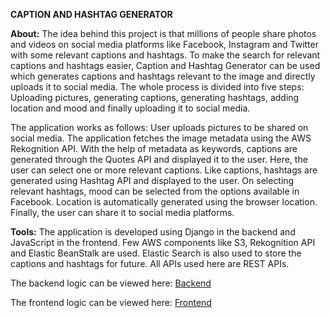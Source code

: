 <b>CAPTION AND HASHTAG GENERATOR</b>

<b>About:</b>
The idea behind this project is that millions of people share photos and videos on social media platforms like Facebook, Instagram and Twitter with some relevant captions and hashtags. To make the search for relevant captions and hashtags easier, Caption and Hashtag Generator can be used which generates captions and hashtags relevant to the image and directly uploads it to social media. The whole process is divided into five steps: Uploading pictures, generating captions, generating hashtags, adding location and mood and finally uploading it to social media.

The application works as follows:
User uploads pictures to be shared on social media. The application fetches the image metadata using the AWS Rekognition API. With the help of metadata as keywords, captions are generated through the Quotes API and displayed it to the user. Here, the user can select one or more relevant captions. Like captions, hashtags are generated using Hashtag API and displayed to the user. On selecting relevant hashtags, mood can be selected from the options available in Facebook. Location is automatically generated using the browser location. Finally, the user can share it to social media platforms.

<b>Tools:</b>
The application is developed using Django in the backend and JavaScript in the frontend. Few AWS components like S3, Rekognition API and Elastic BeanStalk are used. Elastic Search is also used to store the captions and hashtags for future. All APIs used here are REST APIs.

The backend logic can be viewed here:
[Backend](https://github.com/hrishikeshgarai/Caption-Hashtag-Generator/blob/master/uploads/core/views.py)

The frontend logic can be viewed here:
[Frontend](https://github.com/hrishikeshgarai/Caption-Hashtag-Generator/tree/master/uploads/templates/core)
